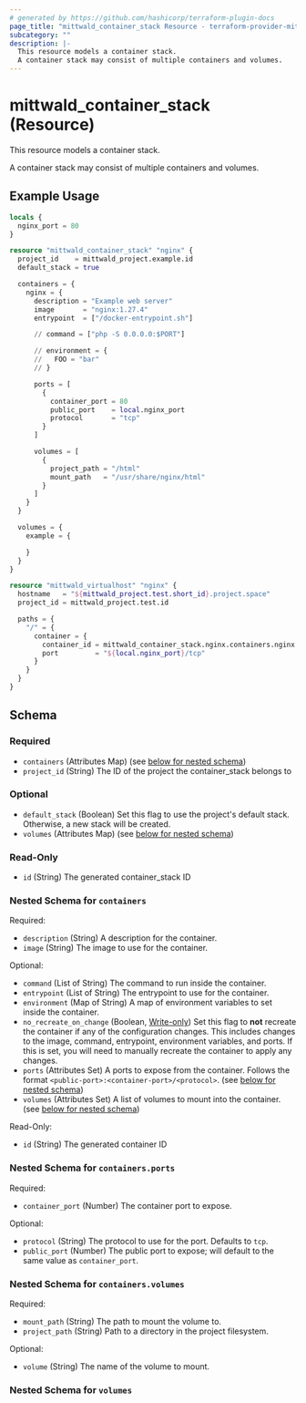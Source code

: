 ```yaml
---
# generated by https://github.com/hashicorp/terraform-plugin-docs
page_title: "mittwald_container_stack Resource - terraform-provider-mittwald"
subcategory: ""
description: |-
  This resource models a container stack.
  A container stack may consist of multiple containers and volumes.
---
```


# mittwald_container_stack (Resource)

This resource models a container stack.

A container stack may consist of multiple containers and volumes.

## Example Usage

```terraform
locals {
  nginx_port = 80
}

resource "mittwald_container_stack" "nginx" {
  project_id    = mittwald_project.example.id
  default_stack = true

  containers = {
    nginx = {
      description = "Example web server"
      image       = "nginx:1.27.4"
      entrypoint  = ["/docker-entrypoint.sh"]

      // command = ["php -S 0.0.0.0:$PORT"]

      // environment = {
      //   FOO = "bar"
      // }

      ports = [
        {
          container_port = 80
          public_port    = local.nginx_port
          protocol       = "tcp"
        }
      ]

      volumes = [
        {
          project_path = "/html"
          mount_path   = "/usr/share/nginx/html"
        }
      ]
    }
  }

  volumes = {
    example = {

    }
  }
}

resource "mittwald_virtualhost" "nginx" {
  hostname   = "${mittwald_project.test.short_id}.project.space"
  project_id = mittwald_project.test.id

  paths = {
    "/" = {
      container = {
        container_id = mittwald_container_stack.nginx.containers.nginx.id
        port         = "${local.nginx_port}/tcp"
      }
    }
  }
}
```

<!-- schema generated by tfplugindocs -->
## Schema

### Required

- `containers` (Attributes Map) (see [below for nested schema](#nestedatt--containers))
- `project_id` (String) The ID of the project the container_stack belongs to

### Optional

- `default_stack` (Boolean) Set this flag to use the project's default stack. Otherwise, a new stack will be created.
- `volumes` (Attributes Map) (see [below for nested schema](#nestedatt--volumes))

### Read-Only

- `id` (String) The generated container_stack ID

<a id="nestedatt--containers"></a>
### Nested Schema for `containers`

Required:

- `description` (String) A description for the container.
- `image` (String) The image to use for the container.

Optional:

- `command` (List of String) The command to run inside the container.
- `entrypoint` (List of String) The entrypoint to use for the container.
- `environment` (Map of String) A map of environment variables to set inside the container.
- `no_recreate_on_change` (Boolean, [Write-only](https://developer.hashicorp.com/terraform/language/resources/ephemeral#write-only-arguments)) Set this flag to **not** recreate the container if any of the configuration changes. This includes changes to the image, command, entrypoint, environment variables, and ports. If this is set, you will need to manually recreate the container to apply any changes.
- `ports` (Attributes Set) A ports to expose from the container. Follows the format `<public-port>:<container-port>/<protocol>`. (see [below for nested schema](#nestedatt--containers--ports))
- `volumes` (Attributes Set) A list of volumes to mount into the container. (see [below for nested schema](#nestedatt--containers--volumes))

Read-Only:

- `id` (String) The generated container ID

<a id="nestedatt--containers--ports"></a>
### Nested Schema for `containers.ports`

Required:

- `container_port` (Number) The container port to expose.

Optional:

- `protocol` (String) The protocol to use for the port. Defaults to `tcp`.
- `public_port` (Number) The public port to expose; will default to the same value as `container_port`.


<a id="nestedatt--containers--volumes"></a>
### Nested Schema for `containers.volumes`

Required:

- `mount_path` (String) The path to mount the volume to.
- `project_path` (String) Path to a directory in the project filesystem.

Optional:

- `volume` (String) The name of the volume to mount.



<a id="nestedatt--volumes"></a>
### Nested Schema for `volumes`
